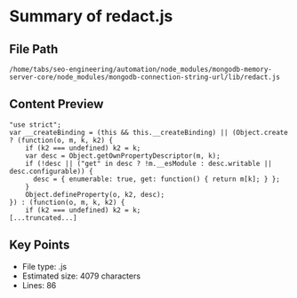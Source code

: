 # Summary of redact.js
  
## File Path
`/home/tabs/seo-engineering/automation/node_modules/mongodb-memory-server-core/node_modules/mongodb-connection-string-url/lib/redact.js`

## Content Preview
```
"use strict";
var __createBinding = (this && this.__createBinding) || (Object.create ? (function(o, m, k, k2) {
    if (k2 === undefined) k2 = k;
    var desc = Object.getOwnPropertyDescriptor(m, k);
    if (!desc || ("get" in desc ? !m.__esModule : desc.writable || desc.configurable)) {
      desc = { enumerable: true, get: function() { return m[k]; } };
    }
    Object.defineProperty(o, k2, desc);
}) : (function(o, m, k, k2) {
    if (k2 === undefined) k2 = k;
[...truncated...]
```

## Key Points
- File type: .js
- Estimated size: 4079 characters
- Lines: 86
